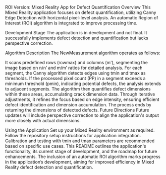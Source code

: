 ROI Version: Mixed Reality App for Defect Quantification
Overview
This Mixed Reality application focuses on defect quantification, utilizing Canny Edge Detection with horizontal pixel-level analysis.
An automatic Region of Interest (ROI) algorithm is integrated to improve processing time.

Development Stage
The application is in development and not final. It successfully implements defect detection and quantification but lacks perspective correction.

Algorithm Description
The NewMeasurement algorithm operates as follows:

It scans predefined rows (rowmax) and columns (m'), segmenting the image based on n/n’ and m/m’ ratios for detailed analysis.
For each segment, the Canny algorithm detects edges using tmin and tmax as thresholds.
If the processed pixel count (PP) in a segment exceeds a minimum threshold (pmin), indicating potential defects, the analysis extends to adjacent segments.
The algorithm then quantifies defect dimensions within these areas, accumulating crack dimension data.
Through iterative adjustments, it refines the focus based on edge intensity, ensuring efficient defect identification and dimension accumulation.
The process ends by returning the dimensions of detected defects.
Future Directions
Future updates will include perspective correction to align the application's output more closely with actual dimensions.

Using the Application
Set up your Mixed Reality environment as required.
Follow the repository setup instructions for application integration.
Calibration and testing with tmin and tmax parameters are recommended based on specific use cases.
This README outlines the application's functionality, its current stage of development, and the roadmap for future enhancements. 
The inclusion of an automatic ROI algorithm marks progress in the application’s development, aiming for improved efficiency in Mixed Reality defect detection and quantification.
